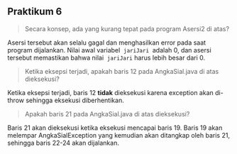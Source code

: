 ## Praktikum 6

> Secara konsep, ada yang kurang tepat pada program Asersi2 di atas?

Asersi tersebut akan selalu gagal dan menghasilkan error pada saat program dijalankan. Nilai awal variabel  `jariJari`  adalah 0, dan asersi tersebut memastikan bahwa nilai  `jariJari` harus lebih besar dari 0.

> Ketika eksepsi terjadi, apakah baris 12 pada AngkaSial.java di atas dieksekusi?

Ketika eksepsi terjadi, baris 12 **tidak** dieksekusi karena exception akan di-throw sehingga eksekusi diberhentikan.

> Apakah baris 21 pada AngkaSial.java di atas dieksekusi?

Baris 21 akan dieksekusi ketika eksekusi mencapai baris 19. Baris 19 akan melempar AngkaSialException yang kemudian akan ditangkap oleh baris 21, sehingga baris 22-24 akan dijalankan.
